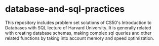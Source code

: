 # database-and-sql-practices
This repository includes problem set solutions of  CS50's Introduction to Databases with SQL lecture of Harvard University. It is generally related with creating database schemas, making complex sql queries and other related functions by taking into account memory and speed optimization. 
